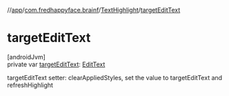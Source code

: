 //[app](../../../index.md)/[com.fredhappyface.brainf](../index.md)/[TextHighlight](index.md)/[targetEditText](target-edit-text.md)

# targetEditText

[androidJvm]\
private var [targetEditText](target-edit-text.md): [EditText](https://developer.android.com/reference/kotlin/android/widget/EditText.html)

targetEditText setter: clearAppliedStyles, set the value to targetEditText and refreshHighlight
